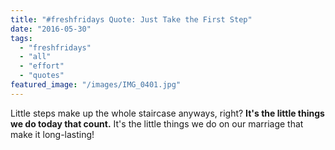 ```yaml
---
title: "#freshfridays Quote: Just Take the First Step"
date: "2016-05-30"
tags:
  - "freshfridays"
  - "all"
  - "effort"
  - "quotes"
featured_image: "/images/IMG_0401.jpg"
---
```


Little steps make up the whole staircase anyways, right? **It's the little things we do today that count.** It's the little things we do on our marriage that make it long-lasting!

